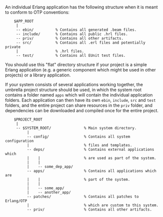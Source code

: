 
An individual Erlang application has the following structure when it is meant to conform to OTP conventions:

```
    $APP_ROOT
     |
     -- ebin/          % Contains all generated .beam files.
     -- include/       % Contains all public .hrl files.
     -- priv/          % Contains all other artifacts.
     -- src/           % Contains all .erl files and potentially private
     |                 % .hrl files.
     -- test/          % Contains all EUnit test files.
```

You should use this "flat" directory structure if your project is a simple Erlang application (e.g. a generic component which might be used in other projects) or a library application.

If your system consists of several applications working together, the umbrella project structure should be used,  in which the system root contains a folder named `apps` which will contain the individual application folders. Each application can then have its own `ebin`, `include`, `src` and `test` folders, and the entire project can share resources in the `priv` folder, and dependencies can be downloaded and compiled once for the entire project.
 
```
    $PROJECT_ROOT
     |
     -- $SYSTEM_ROOT/               % Main system directory.
          |
          -- config/                % Contains all system configuration
          |                         % files and templates.
          -- deps/                  % Contains external applications which
          |    |                    % are used as part of the system.
          |    |
          |    -- some_dep_app/
          -- apps/                  % Contains all applications which are
          |    |                    % part of the system.
          |    |
          |    -- some_app/
          |    -- another_app/
          -- patches/               % Contains all patches to Erlang/OTP
          |                         % which are custom to this system.
          -- priv/                  % Contains all other artifacts.
```
